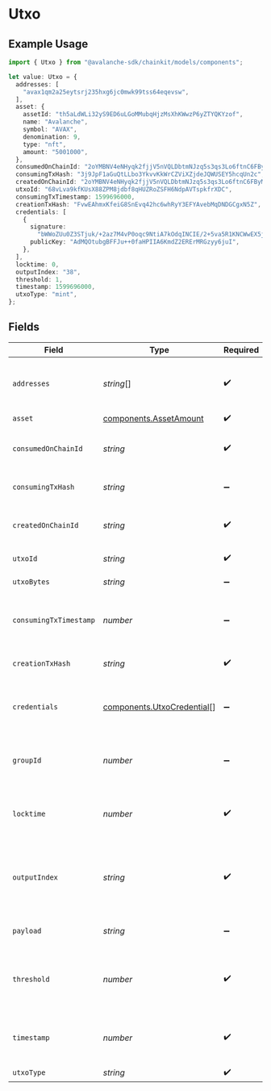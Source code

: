 # Utxo

## Example Usage

```typescript
import { Utxo } from "@avalanche-sdk/chainkit/models/components";

let value: Utxo = {
  addresses: [
    "avax1qm2a25eytsrj235hxg6jc0mwk99tss64eqevsw",
  ],
  asset: {
    assetId: "th5aLdWLi32yS9ED6uLGoMMubqHjzMsXhKWwzP6yZTYQKYzof",
    name: "Avalanche",
    symbol: "AVAX",
    denomination: 9,
    type: "nft",
    amount: "5001000",
  },
  consumedOnChainId: "2oYMBNV4eNHyqk2fjjV5nVQLDbtmNJzq5s3qs3Lo6ftnC6FByM",
  consumingTxHash: "3j9JpF1aGuQtLLbo3YkvvKkWrCZViXZjdeJQWUSEY5hcqUn2c",
  createdOnChainId: "2oYMBNV4eNHyqk2fjjV5nVQLDbtmNJzq5s3qs3Lo6ftnC6FByM",
  utxoId: "68vLva9kfKUsX88ZPM8jdbf8qHUZRoZSFH6NdpAVTspkfrXDC",
  consumingTxTimestamp: 1599696000,
  creationTxHash: "FvwEAhmxKfeiG8SnEvq42hc6whRyY3EFYAvebMqDNDGCgxN5Z",
  credentials: [
    {
      signature:
        "bWWoZUu0Z3STjuk/+2az7M4vP0oqc9NtiA7kOdqINCIE/2+5va5R1KNCWwEX5jE1xVHLvAxU2LHTN5gK8m84HwA",
      publicKey: "AdMQOtubgBFFJu++0faHPIIA6KmdZ2ERErMRGzyy6juI",
    },
  ],
  locktime: 0,
  outputIndex: "38",
  threshold: 1,
  timestamp: 1599696000,
  utxoType: "mint",
};
```

## Fields

| Field                                                                                 | Type                                                                                  | Required                                                                              | Description                                                                           | Example                                                                               |
| ------------------------------------------------------------------------------------- | ------------------------------------------------------------------------------------- | ------------------------------------------------------------------------------------- | ------------------------------------------------------------------------------------- | ------------------------------------------------------------------------------------- |
| `addresses`                                                                           | *string*[]                                                                            | :heavy_check_mark:                                                                    | Addresses that are eligible to sign the consumption of this output.                   | [<br/>"avax1qm2a25eytsrj235hxg6jc0mwk99tss64eqevsw"<br/>]                             |
| `asset`                                                                               | [components.AssetAmount](../../models/components/assetamount.md)                      | :heavy_check_mark:                                                                    | N/A                                                                                   |                                                                                       |
| `consumedOnChainId`                                                                   | *string*                                                                              | :heavy_check_mark:                                                                    | Blockchain ID on which this output is consumed on.                                    | 2oYMBNV4eNHyqk2fjjV5nVQLDbtmNJzq5s3qs3Lo6ftnC6FByM                                    |
| `consumingTxHash`                                                                     | *string*                                                                              | :heavy_minus_sign:                                                                    | Transaction ID that consumed this output.                                             | 3j9JpF1aGuQtLLbo3YkvvKkWrCZViXZjdeJQWUSEY5hcqUn2c                                     |
| `createdOnChainId`                                                                    | *string*                                                                              | :heavy_check_mark:                                                                    | Blockchain ID on which this output is created on.                                     | 2oYMBNV4eNHyqk2fjjV5nVQLDbtmNJzq5s3qs3Lo6ftnC6FByM                                    |
| `utxoId`                                                                              | *string*                                                                              | :heavy_check_mark:                                                                    | UTXO ID for this output.                                                              | 68vLva9kfKUsX88ZPM8jdbf8qHUZRoZSFH6NdpAVTspkfrXDC                                     |
| `utxoBytes`                                                                           | *string*                                                                              | :heavy_minus_sign:                                                                    | The bytes of the UTXO                                                                 |                                                                                       |
| `consumingTxTimestamp`                                                                | *number*                                                                              | :heavy_minus_sign:                                                                    | Unix timestamp in seconds at which this output was consumed.                          | 1599696000                                                                            |
| `creationTxHash`                                                                      | *string*                                                                              | :heavy_check_mark:                                                                    | Transaction ID that created this output.                                              | FvwEAhmxKfeiG8SnEvq42hc6whRyY3EFYAvebMqDNDGCgxN5Z                                     |
| `credentials`                                                                         | [components.UtxoCredential](../../models/components/utxocredential.md)[]              | :heavy_minus_sign:                                                                    | Credentials that signed the transaction to consume this utxo                          |                                                                                       |
| `groupId`                                                                             | *number*                                                                              | :heavy_minus_sign:                                                                    | Index representing the minting set for the NFT mint output.                           |                                                                                       |
| `locktime`                                                                            | *number*                                                                              | :heavy_check_mark:                                                                    | Locktime in seconds after which this output can be consumed.                          | 0                                                                                     |
| `outputIndex`                                                                         | *string*                                                                              | :heavy_check_mark:                                                                    | Postion of this output in a list of lexiographically sorted outputs of a transaction. | 38                                                                                    |
| `payload`                                                                             | *string*                                                                              | :heavy_minus_sign:                                                                    | Hex encoded data for NFT assets.                                                      |                                                                                       |
| `threshold`                                                                           | *number*                                                                              | :heavy_check_mark:                                                                    | Minimum number of signatures required to consume this output.                         | 1                                                                                     |
| `timestamp`                                                                           | *number*                                                                              | :heavy_check_mark:                                                                    | Unix timestamp in seconds at which this outptut was created.                          | 1599696000                                                                            |
| `utxoType`                                                                            | *string*                                                                              | :heavy_check_mark:                                                                    | Type of output.                                                                       | mint                                                                                  |